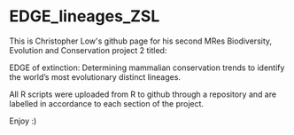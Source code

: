 # EDGE_lineages_ZSL

This is Christopher Low's github page for his second MRes Biodiversity, Evolution and Conservation project 2 titled:

EDGE of extinction: Determining mammalian conservation trends to identify the world’s most evolutionary distinct lineages.

All R scripts were uploaded from R to github through a repository and are labelled in accordance to each section of the project.

Enjoy :)
